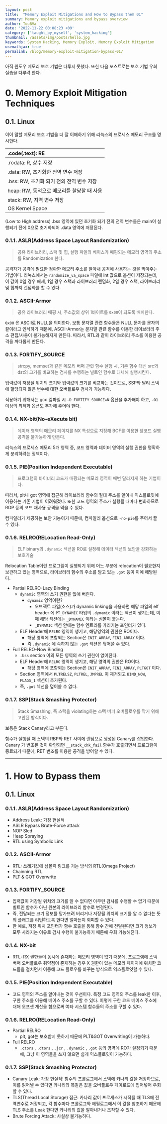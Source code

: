 ```yaml
---
layout: post
title:  "Memory Exploit Mitigations and How to Bypass them 01"
summary: Memory exploit mitigations and bypass overview
author: TouBVa
date: '2022-11-22 00:08:23 +09'
category: ['taught_by_myself', 'system_hacking']
thumbnail: /assets/img/posts/hello.jpg
keywords: System Hacking, Memory Exploit, Memory Exploit Mitigation
usemathjax: true
permalink: /blog/memory-exploit-mitigation-bypass-01/
---
```


아직 윈도우 메모리 보호 기법은 다루지 못했다. 또한 다음 포스트로는 보호 기법 우회 실습을 다루려 한다.

# 0. Memory Exploit Mitigation Techniques

## 0.1. Linux

이어 말할 메모리 보호 기법을 더 잘 이해하기 위해 리눅스의 프로세스 메모리 구조를 명시한다.

| .code(.text): RE |
| :--- |
| .rodata: R, 상수 저장 |
| .data: RW, 초기화한 전역 변수 저장 |
| .bss: RW, 초기화 되기 전의 전역 변수 저장 |
| heap: RW, 동적으로 메모리를 할당할 때 사용 |
| stack: RW, 지역 변수 저장 |
| OS Kernel Space |

(Low to High address)
.bss 영역에 있던 초기화 되기 전의 전역 변수들은 main이 실행되기 전에 0으로 초기화되어 .data 영역에 저장된다.


### 0.1.1. ASLR(Address Space Layout Randomization)

> 공유 라이브러리, 스택 및 힙, 실행 파일의 베이스가 매핑되는 메모리 영역의 주소를 Randomization 한다.
> 

공격자가 공격에 필요한 정확한 메모리 주소를 알아내 공격에 사용하는 것을 막아주는 기법이다. 리눅스에서는 `randomize_va_space` 파일에 int 값으로 옵션이 저장되는데, 이 값이 0일 경우 해제, 1일 경우 스택과 라이브러리 랜덤화, 2일 경우 스택, 라이브러리 및 힙까지 랜덤화를 할 수 있다.

### 0.1.2. ASCII-Armor

> 공유 라이브러리 매핑 시, 주소값의 상위 1바이트를 `0x00`이 되도록 배치한다.
> 

`0x00` 은 ASCII로 NULL을 의미한다. 보통 문자열 관련 함수들은 NULL 문자를 문자의 끝이라고 인식하기 때문에, ASCII-Armor는 문자열 관련 함수를 이용한 라이브러리 주소 편집/사용이 불가능해지게 만든다. 따라서, RTL과 같이 라이브러리 주소를 이용한 공격을 까다롭게 만든다.

### 0.1.3. FORTIFY_SOURCE

> strcpy, memset과 같은 메모리 버퍼 관련 함수 실행 시, 기존 함수 대신 src와 dst의 크기를 비교하는 검사를 수행하는 빌트인 함수로 대체해 실행시킨다.
> 

입력값이 저장될 위치의 크기와 입력값의 크기를 비교하는 것이므로, SSP와 달리 스택에 할당되지 않은 변수에 대한 오버플로우 검사가 가능하다.

적용하기 위해서는 gcc 컴파일 시 `-D_FORTIFY_SOURCE=N` 옵션을 추가해야 하고, `-O1` 이상의 최적화 옵션도 추가해 주어야 한다.

### 0.1.4. NX-bit(No-eXecute bit)

> 데이터 영역의 메모리 페이지를 NX 특성으로 지정해 BOF를 이용한 쉘코드 실행 공격을 불가능하게 만든다.
> 

리눅스의 프로세스 메모리 5개 영역 중, 코드 영역과 데이터 영역의 실행 권한을 명확하게 분리하려는 정책이다.

### 0.1.5. PIE(Position Independent Executable)

> 프로그램의 바이너리 코드가 매핑되는 메모리 영역이 매번 달라지게 하는 기법이다.
> 

따라서, plt나 got 영역에 접근해 라이브러리 함수의 절대 주소를 알아내 익스플로잇에 이용하는 기존 기법이 어려워졌다. 또한 코드 영역의 주소가 실행될 때마다 변화하므로 ROP 등의 코드 재사용 공격을 막을 수 있다.

컴파일러가 제공하는 보안 기능이기 때문에, 컴파일러 옵션으로 `-no-pie`를 주어서 끌 수 있다.

### 0.1.6. RELRO(RELocation Read-Only)

> ELF binary의 `.dynamic` 섹션을 RO로 설정해 데이터 섹션의 보안을 강화하는 보호기술
> 

Relocation Table이란 프로그램이 실행되기 위해 어느 부분에 relocation이 필요한지 보관하고 있는 영역으로, 라이브러리 함수의 주소를 담고 있는 `.got` 등이 이에 해당된다.

- Partial RELRO-Lazy Binding
    - `dynamic` 영역의 쓰기 권한을 없애 버린다.
        - `dynamic` 영역이란?
            - 오브젝트 파일(소스)가 dynamic linking을 사용하면 해당 파일의 elf header 에 `PT_DYNAMIC` 타입의 `.dynamic` 이라는 섹션이 생기는데, 이때 해당 섹션에는 `_DYNAMIC` 이라는 심볼이 붙는다.
            - `_DYNAMIC` 섹션 안에는 함수 엔트리를 가리키는 포인터가 있다.
    - ELF Header에 `RELRO` 영역이 생기고, 해당영역의 권한은 RO이다.
        - 해당 영역에 포함되는 Section은 `INIT_ARRAY`, `FINI_ARRAY` 이다.
        - 즉 `.dynamic` 에 속하지 않는 `.got` 섹션은 덮어쓸 수 있다.
- Full RELRO-Now Binding
    - `.bss` section 이외 모든 영역의 쓰기 권한이 없어진다.
    - ELF Header에 `RELRO` 영역이 생기고, 해당 영역의 권한은 RO이다.
        - 해당 영역에 포함되는 Section은 `INIT_ARRAY`, `FINI_ARRAY`, `PLTGOT` 이다.
    - Section 영역에서 `PLTRELSZ`, `PLTREL`, `JMPREL` 이 제거되고 `BIND_NOW`, `FLAGS_1` 섹션이 추가된다.
    - 즉, `.got` 섹션을 덮어쓸 수 없다.

### 0.1.7. SSP(Stack Smashing Protector)

> Stack Smashing, 즉 스택을 violating하는 스택 버퍼 오버플로우를 막기 위해 고안된 방식이다.
> 

보통은 Stack Canary라고 부른다.

함수가 실행될 때 스택의 RBP와 RET 사이에 랜덤으로 생성된 Canary를 삽입한다. Canary 가 변조된 것이 확인되면 `__stack_chk_fail` 함수가 호출되면서 프로그램이 종료되기 때문에, RET 변조를 이용한 공격을 방어할 수 있다.

---

# 1. How to Bypass them

## 0.1. Linux

### 0.1.1. ASLR(Address Space Layout Randomization)

- Address Leak: 가장 현실적
- ASLR Bypass Brute-Force attack
- NOP Sled
- Heap Spraying
- RTL using Symbolic Link

### 0.1.2. ASCII-Armor

- RTL: 쓰레기값에 심볼릭 링크를 거는 방식의 RTL(Omega Project)
- Chainning RTL
- PLT & GOT Overwrite

### 0.1.3. FORTIFY_SOURCE

- 입력값이 저장될 위치의 크기를 알 수 없다면 아무런 검사를 수행할 수 없기 때문에 빌트인 함수가 아닌 원본의 라이브러리 함수로 변경된다.
- 즉, 전달되는 크기 정보를 망가뜨려 버리거나 저장될 위치의 크기를 알 수 없다는 뜻의 플래그를 리턴하도록 한다면 얼마든지 회피할 수 있다.
- 한 예로, 저장 위치 포인터가 함수 호출을 통해 함수 간에 전달된다면 크기 정보가 모두 사라지는 이유로 검사 수행이 불가능하기 때문에 우회 가능해진다.

### 0.1.4. NX-bit

- RTL: RX 권한들이 동시에 존재하는 메모리 영역이 없기 때문에, 프로그램에 스택 버퍼 오버플로우 취약점이 존재하는 경우 X 권한이 있는 메모리 페이지에 위치한 코드들을 걸치면서 이동해 코드 플로우를 바꾸는 방식으로 익스플로잇할 수 있다.

### 0.1.5. PIE(Position Independent Executable)

- 코드 영역의 주소를 알아내는 것이 우선이다. 특정 코드 영역의 주소를 leak한 이후, 구한 주소를 이용해 베이스 주소를 구할 수 있다. 이렇게 구한 코드 베이스 주소에 대해 오프셋 계산을 함으로써 여타 시스템 함수들의 주소를 구할 수 있다.

### 0.1.6. RELRO(RELocation Read-Only)

- Partial RELRO
    - plt, got는 보호받지 못하기 때문에 PLT&GOT Overwriting이 가능하다.
- Full RELRO
    - `.ctors` , `.dtors` , `.jcr` , `.dynamic` , `.got` 등의 영역에 RO가 설정되기 때문에, 그냥 이 영역들을 쓰지 않으면 쉽게 익스플로잇이 가능하다.

### 0.1.7. SSP(Stack Smashing Protector)

- Canary Leak: 가장 현실적! 함수의 프롤로그에서 스택에 카나리 값을 저장하므로, 이를 읽어낼 수 있다면 카나리와 똑같은 값을 오버플로우 페이로드에 집어넣어 우회할 수 있다.
- TLS(Thread Local Storage) 접근: 카나리 값이 프로세스가 시작될 때 TLS에 전역변수로 저장되고, 각 함수마다 프롤로그와 에필로그에서 이 값을 참조하기 때문에 TLS 주소를 Leak 한다면 카나리의 값을 알아내거나 조작할 수 있다.
- Brute Forcing Attack: 사실상 불가능하다.
